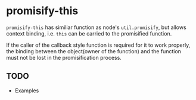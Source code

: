 # promisify-this

`promisify-this` has similiar function as node's `util.promisify`, but allows context binding, i.e. `this` can be carried to the promisified function.  

If the caller of the callback style function is required for it to work properly, the binding between the object(owner of the function) and the function must not be lost in the promisification process.

## TODO
- Examples

    